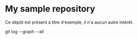 # My sample repository

Ce dépôt est présent à titre d'exemple, il n'a aucun autre intérêt.

git log --graph --all